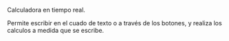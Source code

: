 Calculadora en tiempo real.

Permite escribir en el cuado de texto o a través de los botones, y realiza los calculos a medida que se escribe.